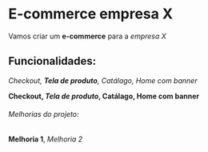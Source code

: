 # E-commerce empresa X

Vamos criar um **e-commerce** para a *empresa X* 

## Funcionalidades:

_Checkout, **Tela de produto**, Catálago, Home com banner_

**Checkout, _Tela de produto_, Catálago, Home com banner**

###### Melhorias do projeto: 

__Melhoria 1__, _Melhoria 2_